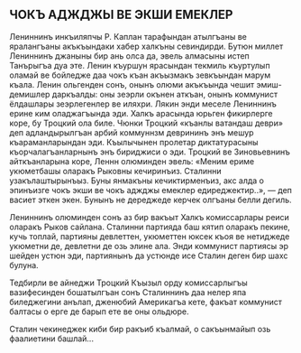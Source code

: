 ## ЧОКЪ АДЖДЖЬІ ВЕ ЭКШИ ЕМЕКЛЕР

Лениннинъ инкъиляпчы Р. Каплан тарафындан атылгъаны ве яралангъаны акъкъындаки хабер халкъны севиндирди.
Бутюн миллет Лениннинъ джаныны бир ань олса да, эвель алмасыны истеп Танърыгъа дуа эте.
Ленин къуршун ярасындан текмиль къуртулып оламай ве бойледже даа чокъ къан акъызмакъ зевкъындан марум къала.
Ленин ольгенден сонъ, онынъ олюми акъкъында чешит эмиш-демишлер даркъалды: оны зеэрли окънен аткъан, онынъ коммунист ёлдашлары зеэрлегенлер ве иляхри.
Лякин энди меселе Лениннинъ ерине ким оладжагъында эди.
Халкъ арасында юрьген фикирлерге коре, бу Троцкий ола биле.
Чюнки Троцкий «къанлы ватандаш деври» деп адландырылгъан арбий коммуннзм деврининъ энъ мешур къараманларындан эди.
Къылычынен пролетар диктатурасыны къорчалагъанларнынъ энъ бириджиси о эди.
Троцкий ве Зиновьевнинъ айткъанларына коре, Леннн олюминден эвель: «Меним ериме укюметбашы оларакъ Рыковны кечиринъиз.
Сталинни узакълаштырынъыз.
Буны янмакъны кечиктирменъиз, акс алда о эпинъизге чокъ экши ве чокъ аджджы емеклер едиреджектир..», — деп васиет эткен экен.
Бунынъ не дереджеде керчек олгъаны белли дегиль.

Лениннинъ олюминден сонъ аз бир вакъыт Халкъ комиссарлары реиси оларакъ Рыков сайлана.
Сталинни партияда баш кятип оларакъ пекине, кучь топлай, партияны девлеттен, укюметтен юксек къоя ве нетиджеде укюметни де, девлетни де озь элине ала.
Энди коммунист партиясы эр шейден устюн эди, партиянынъ да устюнде исе Сталин деген бир шахс булуна.

Тедбирли ве айнеджи Троцкий Къызыл орду комиссарлыгъы вазифесинден бошатылгъан сонъ Сталиннинъ даа нелер япа биледжегини анълап, дженюбий Америкагъа кете, факъат коммунист балтасы о ерге де барып ете ве оны ольдюре.

Сталин чекинеджек киби бир ракъиб къалмай, о сакъынмайып озь фаалиетини башлай...
